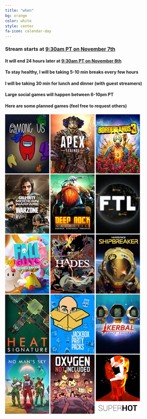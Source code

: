 ```yaml
---
title: "when"
bg: orange
color: white
style: center
fa-icon: calendar-day
---
```


### Stream starts at [**9:30am PT** on **November 7th**](https://time.is/0930AM_7_Nov_2020_in_PT/ET/CT/MT/GMT)

#### It will end **24 hours later** at [9:30am PT on November 8th](https://time.is/0930AM_8_Nov_2020_in_PT/ET/CT/MT/GMT)

#### To stay healthy, I will be taking **5-10 min** breaks every **few hours**

#### I will be taking **30 min** for lunch and dinner **(with guest streamers)**

#### Large social games will happen between **6-10pm PT**

#### Here are some planned games **(feel free to request others)**

<div class="game-list">
  <img src="img/games/Among-Us.jpg" />
  <img src="img/games/Apex-Legends.jpg" />
  <img src="img/games/Borderlands-3.jpg" />
  <img src="img/games/Call-Of-Duty_-Modern-Warfare.jpg" />
  <img src="img/games/Deep-Rock-Galactic.jpg" />
  <img src="img/games/FTL_-Faster-Than-Light.jpg" />
  <img src="img/games/Fall-Guys_-Ultimate-Knockout.jpg" />
  <img src="img/games/Hades.jpg" />
  <img src="img/games/Hardspace_-Shipbreaker.jpg" />
  <img src="img/games/Heat-Signature.jpg" />
  <img src="img/games/Jackbox-Party-Packs.jpg" />
  <img src="img/games/Kerbal-Space-Program.jpg" />
  <img src="img/games/No-Man's-Sky.jpg" />
  <img src="img/games/Oxygen-Not-Included.jpg" />
  <img src="img/games/SUPERHOT.jpg" />
</div>
